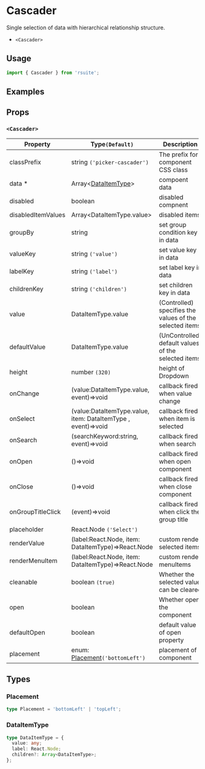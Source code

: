 # Cascader

Single selection of data with hierarchical relationship structure.

* `<Cascader>`

## Usage

```js
import { Cascader } from 'rsuite';
```

## Examples

<!--{demo}-->

## Props

### `<Cascader>`

| Property           | Type`(Default)`                                              | Description                                             |
| ------------------ | ------------------------------------------------------------ | ------------------------------------------------------- |
| classPrefix        | string `('picker-cascader')`                                 | The prefix for component CSS class                                     |
| data \*            | Array&lt;[DataItemType](#DataItemType)&gt;                   | compoent data                                           |
| disabled           | boolean                                                      | disabled compnent                                       |
| disabledItemValues | Array&lt;DataItemType.value&gt;                              | disabled items                                          |
| groupBy            | string                                                       | set group condition key in data                         |
| valueKey           | string `('value')`                                           | set value key in data                                   |
| labelKey           | string `('label')`                                           | set label key in data                                   |
| childrenKey        | string `('children')`                                        | set children key in data                                |
| value              | DataItemType.value                                           | (Controlled) specifies the values of the selected items |
| defaultValue       | DataItemType.value                                           | (UnControlled) default values of the selected items     |
| height             | number `(320)`                                               | height of Dropdown                                      |
| onChange           | (value:DataItemType.value, event)=>void                      | callback fired when value change                        |
| onSelect           | (value:DataItemType.value, item: DataItemType , event)=>void | callback fired when item is selected                    |
| onSearch           | (searchKeyword:string, event)=>void                          | callback fired when search                              |
| onOpen             | ()=>void                                                     | callback fired when open component                      |
| onClose            | ()=>void                                                     | callback fired when close component                     |
| onGroupTitleClick  | (event)=>void                                                | callback fired when click the group title               |
| placeholder        | React.Node `('Select')`                                      |                                                         |
| renderValue        | (label:React.Node, item: DataItemType)=>React.Node           | custom render selected items                            |
| renderMenuItem     | (label:React.Node, item: DataItemType)=>React.Node           | custom render menuItems                                 |
| cleanable          | boolean `(true)`                                             | Whether the selected value can be cleared               |
| open               | boolean                                                      | Whether open the component                              |
| defaultOpen        | boolean                                                      | default value of open property                          |
| placement          | enum: [Placement](#Placement)`('bottomLeft')`                | placement of component                                  |

## Types

### Placement

```ts
type Placement = 'bottomLeft' | 'topLeft';
```

### DataItemType

```ts
type DataItemType = {
  value: any;
  label: React.Node;
  children?: Array<DataItemType>;
};
```
